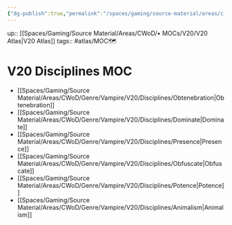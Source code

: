 ```yaml
---
{"dg-publish":true,"permalink":"/spaces/gaming/source-material/areas/c-wo-d/mo-cs/v20/v20-disciplines-moc/","dgHomeLink":true,"dgPassFrontmatter":true}
---
```


up:: [[Spaces/Gaming/Source Material/Areas/CWoD/• MOCs/V20/V20 Atlas|V20 Atlas]]
tags:: #atlas/MOC🗺 


# V20 Disciplines MOC


- [[Spaces/Gaming/Source Material/Areas/CWoD/Genre/Vampire/V20/Disciplines/Obtenebration|Obtenebration]]
- [[Spaces/Gaming/Source Material/Areas/CWoD/Genre/Vampire/V20/Disciplines/Dominate|Dominate]]
- [[Spaces/Gaming/Source Material/Areas/CWoD/Genre/Vampire/V20/Disciplines/Presence|Presence]]
- [[Spaces/Gaming/Source Material/Areas/CWoD/Genre/Vampire/V20/Disciplines/Obfuscate|Obfuscate]]
- [[Spaces/Gaming/Source Material/Areas/CWoD/Genre/Vampire/V20/Disciplines/Potence|Potence]]
- [[Spaces/Gaming/Source Material/Areas/CWoD/Genre/Vampire/V20/Disciplines/Animalism|Animalism]]


